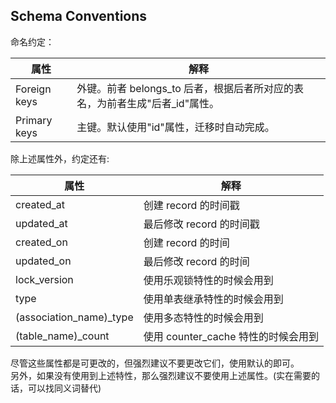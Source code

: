 ## Schema Conventions

命名约定：

| 属性 | 解释 |
| -- | -- |
| Foreign keys | 外键。前者 belongs_to 后者，根据后者所对应的表名，为前者生成"后者_id"属性。 |
| Primary keys | 主键。默认使用"id"属性，迁移时自动完成。 |

除上述属性外，约定还有:

| 属性 | 解释 |
| -- | -- |
| created_at | 创建 record 的时间戳 |
| updated_at | 最后修改 record 的时间戳 |
| created_on | 创建 record 的时间 |
| updated_on | 最后修改 record 的时间 |
| lock_version | 使用乐观锁特性的时候会用到 |
| type | 使用单表继承特性的时候会用到 |
| (association_name)_type | 使用多态特性的时候会用到 |
| (table_name)_count | 使用 counter_cache 特性的时候会用到 |

尽管这些属性都是可更改的，但强烈建议不要更改它们，使用默认的即可。  
另外，如果没有使用到上述特性，那么强烈建议不要使用上述属性。(实在需要的话，可以找同义词替代)
